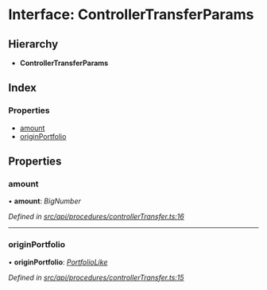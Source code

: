 # Interface: ControllerTransferParams

## Hierarchy

* **ControllerTransferParams**

## Index

### Properties

* [amount](controllertransferparams.md#amount)
* [originPortfolio](controllertransferparams.md#originportfolio)

## Properties

###  amount

• **amount**: *BigNumber*

*Defined in [src/api/procedures/controllerTransfer.ts:16](https://github.com/PolymathNetwork/polymesh-sdk/blob/c77f6a3e/src/api/procedures/controllerTransfer.ts#L16)*

___

###  originPortfolio

• **originPortfolio**: *[PortfolioLike](../globals.md#portfoliolike)*

*Defined in [src/api/procedures/controllerTransfer.ts:15](https://github.com/PolymathNetwork/polymesh-sdk/blob/c77f6a3e/src/api/procedures/controllerTransfer.ts#L15)*
